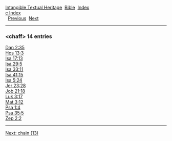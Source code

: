 [Intangible Textual Heritage](../../index)  [Bible](../index) 
[Index](index)   
[c Index](_c_)  
  [Previous](c01999)  [Next](c02001) 

------------------------------------------------------------------------

### &lt;chaff&gt; 14 entries

[Dan 2:35](../kjv/dan002.htm#035)  
[Hos 13:3](../kjv/hos013.htm#003)  
[Isa 17:13](../kjv/isa017.htm#013)  
[Isa 29:5](../kjv/isa029.htm#005)  
[Isa 33:11](../kjv/isa033.htm#011)  
[Isa 41:15](../kjv/isa041.htm#015)  
[Isa 5:24](../kjv/isa005.htm#024)  
[Jer 23:28](../kjv/jer023.htm#028)  
[Job 21:18](../kjv/job021.htm#018)  
[Luk 3:17](../kjv/luk003.htm#017)  
[Mat 3:12](../kjv/mat003.htm#012)  
[Psa 1:4](../kjv/psa001.htm#004)  
[Psa 35:5](../kjv/psa035.htm#005)  
[Zep 2:2](../kjv/zep002.htm#002)  

------------------------------------------------------------------------

[Next: chain (13)](c02001)
